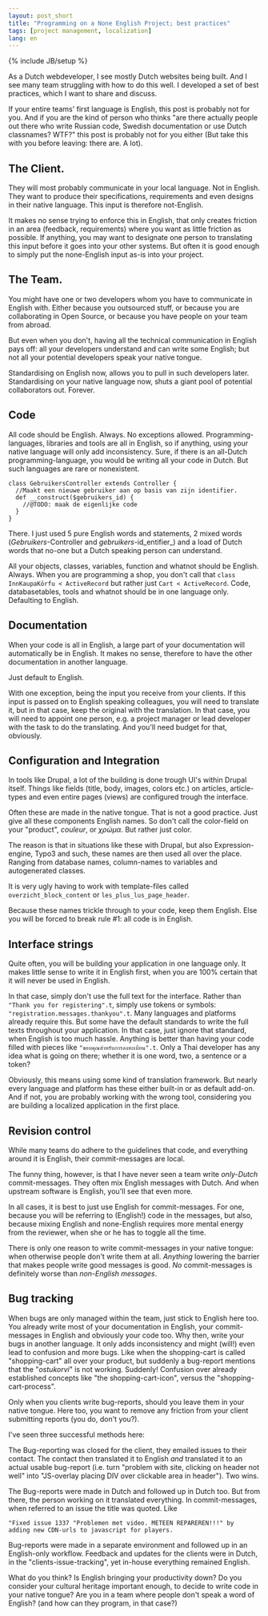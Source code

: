 ```yaml
---
layout: post_short
title: "Programming on a None English Project; best practices"
tags: [project management, localization]
lang: en
---
```

{% include JB/setup %}

As a Dutch webdeveloper, I see mostly Dutch websites being built. And I
see many team struggling with how to do this well. I developed a set of
best practices, which I want to share and discuss.

If your entire teams' first language is English, this post is probably
not for you. And if you are the kind of person who thinks "are there
actually people out there who write Russian code, Swedish documentation
or use Dutch classnames? WTF?" this post is probably not for you either
(But take this with you before leaving: there are. A lot).

## The Client.

They will most probably communicate in your local language. Not in
English. They want to produce their specifications, requirements and even
designs in their native language. This input is therefore not-English.

It makes no sense trying to enforce this in English, that only creates
friction in an area (feedback, requirements) where you want as little
friction as possible. If anything, you may want to designate one person
to translating this input before it goes into your other systems. But
often it is good enough to simply put the none-English input as-is into
your project.

## The Team.

You might have one or two developers whom you have to communicate in
English with. Either because you outsourced stuff, or because you are
collaborating in Open Source, or because you have people on your team
from abroad.

But even when you don't, having all the technical communication in
English pays off: all your developers understand and can write some
English; but not all your potential developers speak your native tongue. 

Standardising on English now, allows you to pull in such developers
later. Standardising on your native language now, shuts a giant pool of
potential collaborators out. Forever.

## Code

All code should be English. Always. No exceptions allowed.
Programming-languages, libraries and tools are all in English, so if
anything, using your native language will only add inconsistency. 
Sure, if there is an all-Dutch programming-language, you would be
writing all your code in Dutch. But such languages are rare or
nonexistent.

    class GebruikersController extends Controller {
      //Maakt een nieuwe gebruiker aan op basis van zijn identifier.
      def __construct($gebruikers_id) {
        //@TODO: maak de eigenlijke code
      }
    }

There. I just used 5 pure English words and statements, 2 mixed words
(_Gebruikers_-Controller and _gebruikers_-id_entifier_) and a load of Dutch words that
no-one but a Dutch speaking person can understand.

All your objects, classes, variables, function and whatnot should be
English. Always. When you are programming a shop, you don't call that
`class InnKaupaKörfu < ActiveRecord` but rather just `Cart <
ActiveRecord`. Code, databasetables, tools and whatnot should be in one
language only. Defaulting to English.

## Documentation

When your code is all in English, a large part of your documentation
will automatically be in English. It makes no sense, therefore to have
the other documentation in another language. 

Just default to English. 

With one exception, being the input you receive from your clients. If
this input is passed on to English speaking colleagues, you will need to
translate it, but in that case, keep the original with the translation.
In that case, you will need to appoint one person, e.g. a project
manager or lead developer with the task to do the translating. And
you'll need budget for that, obviously.

## Configuration and Integration

In tools like Drupal, a lot of the building is done trough UI's within
Drupal itself. Things like fields (title, body, images, colors etc.) on
articles, article-types and even entire pages (views) are configured
trough the interface. 

Often these are made in the native tongue. That is not a good practice.
Just give all these components English names. So don't call the
color-field on your "product", _couleur_, or _χρώμα_. But rather just color.

The reason is that in situations like these with Drupal, but also
Expression-engine, Typo3 and such, these names are then used all over
the place. Ranging from database names, column-names to variables and
autogenerated classes. 

It is very ugly having to work with template-files called `overzicht_block_content` or `les_plus_lus_page_header`.

Because these names trickle through to your code, keep them English.
Else you will be forced to break rule #1: all code is in English.

## Interface strings

Quite often, you will be building your application in one language only.
It makes little sense to write it in English first, when you are 100%
certain that it will never be used in English.

In that case, simply don't use the full text for the interface. Rather
than `"Thank you for registering".t`, simply use tokens or symbols:
`"registration.messages.thankyou".t`. Many languages and platforms
already require this. But some have the default standards to write the
full texts throughout your application. In that case, just ignore that
standard, when English is too much hassle. Anything is better than
having your code filled with pieces like `"ขอบคุณสำหรับการลงทะเบียน".t`.
Only a Thai developer has any idea what is going on there; whether it is
one word, two, a sentence or a token?

Obviously, this means using some kind of translation framework. But
nearly every language and platform has these either built-in or as
default add-on. And if not, you are probably working with the wrong
tool, considering you are building a localized application in the first
place.

## Revision control

While many teams do adhere to the guidelines that code, and everything
around it is English, their commit-messages are local. 

The funny thing, however, is that I have never seen a team write
_only-Dutch_ commit-messages. They often mix English messages with Dutch. 
And when upstream software is English, you'll see that even more. 

In all cases, it is best  to just use English for commit-messages. For
one, because you will be referring to (English!) code in the messages,
but also, because mixing English and none-English requires more mental
energy from the reviewer, when she or he has to toggle all the time. 

There is only one reason to write commit-messages in your native tongue:
when otherwise people don't write them at all. _Anything_ lowering the
barrier that makes people write good messages is good. _No_
commit-messages is definitely worse than _non-English messages_.

## Bug tracking

When bugs are only managed within the team, just stick to English here
too. You already write most of your documentation in English, your
commit-messages in English and obviously your code too. Why then, write
your bugs in another language. It only adds inconsistency and might
(will!) even lead to confusion and more bugs. Like when the
shopping-cart is called "shopping-cart" all over your product, but
suddenly a bug-report mentions that the "_ostukorvi_" is not working.
Suddenly! Confusion over already established concepts like "the
shopping-cart-icon", versus the "shopping-cart-process".

Only when you clients write bug-reports, should you leave them in your
native tongue. Here too, you want to remove any friction from your
client submitting reports (you do, don't you?). 

I've seen three successful methods here: 

The Bug-reporting was closed for
the client, they emailed issues to their contact. The contact then
translated it to English _and_ translated it to an actual usable
bug-report (i.e. turn "problem with site, clicking on header not well"
into "JS-overlay placing DIV over clickable area in header"). Two wins. 

The Bug-reports were made in Dutch and followed up in Dutch too. But
from there, the person working on it translated everything. In
commit-messages, when referred to an issue the title was quoted. Like 

    "Fixed issue 1337 "Problemen met video. METEEN REPAREREN!!!" by
    adding new CDN-urls to javascript for players.

Bug-reports were made in a separate environment and followed up in an
English-only workflow. Feedback and updates for the clients were in
Dutch, in the "clients-issue-tracking", yet in-house everything remained
English.

What do you think? Is English bringing your productivity down? 
Do you consider your cultural heritage important enough, to decide
to write code in your native tongue? Are you in a team where people
don't speak a word of English? (and how can they program, in that case?)
